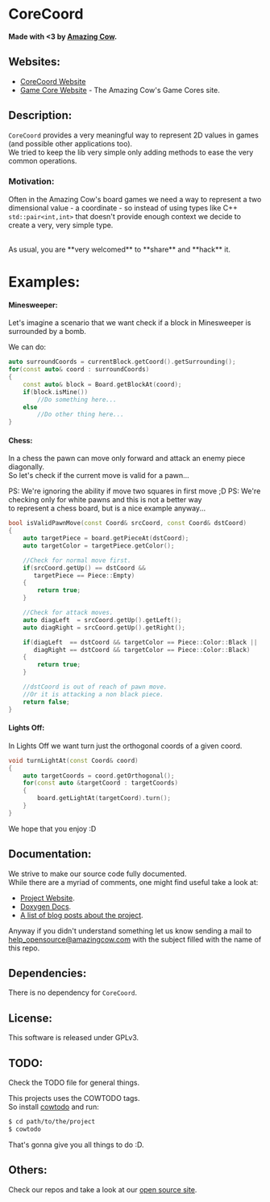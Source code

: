 # CoreCoord

**Made with <3 by [Amazing Cow](http://www.amazingcow.com).**



<!-- ####################################################################### -->
<!-- ####################################################################### -->

## Websites:

* [CoreCoord Website](http://opensource.amazingcow.com/gamecore/corecoord/)
* [Game Core Website](http://opensource.amazingcow.com/gamecore/) - 
The Amazing Cow's Game Cores site.



<!-- ####################################################################### -->
<!-- ####################################################################### -->

## Description:

```CoreCoord``` provides a very meaningful way to represent 2D values in 
games (and possible other applications too).   
We tried to keep the lib very simple only adding methods to ease the very 
common operations.


### Motivation:

Often in the Amazing Cow's board games we need a way to represent a 
two dimensional value - a coordinate - so instead of using types like C++ 
```std::pair<int,int>``` that doesn't provide enough context we decide to 
create a very, very simple type.


<br>
As usual, you are **very welcomed** to **share** and **hack** it.




<!-- ####################################################################### -->
<!-- ####################################################################### -->

# Examples:

#### Minesweeper:

Let's imagine a scenario that we want check if a block in Minesweeper 
is surrounded by a bomb. 

We can do:

```c++
auto surroundCoords = currentBlock.getCoord().getSurrounding();
for(const auto& coord : surroundCoords)
{
    const auto& block = Board.getBlockAt(coord);
    if(block.isMine())
        //Do something here...
    else
        //Do other thing here...
}
```

#### Chess:

In a chess the pawn can move only forward and attack an enemy piece diagonally.   
So let's check if the current move is valid for a pawn...

PS: We're ignoring the ability if move two squares in first move ;D
PS: We're checking only for white pawns and this is not a better way   
to represent a chess board, but is a nice example anyway...

``` c++
bool isValidPawnMove(const Coord& srcCoord, const Coord& dstCoord)
{
    auto targetPiece = board.getPieceAt(dstCoord);
    auto targetColor = targetPiece.getColor();

    //Check for normal move first.
    if(srcCoord.getUp() == dstCoord && 
       targetPiece == Piece::Empty)
    {
        return true;
    }

    //Check for attack moves.
    auto diagLeft  = srcCoord.getUp().getLeft();
    auto diagRight = srcCoord.getUp().getRight();

    if(diagLeft  == dstCoord && targetColor == Piece::Color::Black || 
       diagRight == dstCoord && targetColor == Piece::Color::Black)
    {
        return true;
    }

    //dstCoord is out of reach of pawn move.
    //Or it is attacking a non black piece.
    return false;
}
```

#### Lights Off:

In Lights Off we want turn just the orthogonal coords of a given coord.

```c++
void turnLightAt(const Coord& coord)
{
    auto targetCoords = coord.getOrthogonal();
    for(const auto &targetCoord : targetCoords)
    {
        board.getLightAt(targetCoord).turn();
    }
} 
```

We hope that you enjoy :D



<!-- ####################################################################### -->
<!-- ####################################################################### -->

## Documentation:

We strive to make our source code fully documented.   
While there are a myriad of comments, one might find useful take a look at:

* [Project Website](http://opensource.amazingcow.com/gamecore/corecoord/).
* [Doxygen Docs](http://opensource.amazingcow.com/gamecore/corecoord/doxygen/).
* [A list of blog posts about the project](http://opensource.amazingcow.com/gamecore/corecoord/posts/).

Anyway if you didn't understand something let us know sending a mail to  
[help_opensource@amazingcow.com]() with the subject filled with the
name of this repo.



<!-- ####################################################################### -->
<!-- ####################################################################### -->

## Dependencies:

There is no dependency for ```CoreCoord```.



<!-- ####################################################################### -->
<!-- ####################################################################### -->

## License:

This software is released under GPLv3.



<!-- ####################################################################### -->
<!-- ####################################################################### -->

## TODO:

Check the TODO file for general things.

This projects uses the COWTODO tags.   
So install [cowtodo](http://www.github.com/AmazingCow-Tools/COWTODO) and run:

``` bash
$ cd path/to/the/project
$ cowtodo 
```

That's gonna give you all things to do :D.



<!-- ####################################################################### -->
<!-- ####################################################################### -->

## Others:

Check our repos and take a look at our 
[open source site](http://opensource.amazingcow.com).
